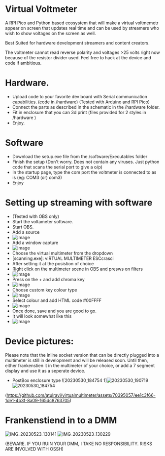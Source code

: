 # Virtual Voltmeter
A RPI Pico and Python based ecosystem that will make a virtual voltmemetr appear on screen that updates real time and can be used by streamers  who wish to show voltages on the screen as well. 

Best Suited for hardware development streamers and content creators. 

The voltmeter cannot read reverse polarity and voltages >25 volts right now because of the resistor divider used. Feel free to hack at the device and code if ambitious. 

# Hardware.
- Upload code to your favorite dev board with Serial communication capabilities. (code in /hardware)
(Tested with Arduino and RPI Pico)
- Connect the parts as described in the schematic in the /hardware folder. 
- Fit in enclosure that you can 3d print (files provided for 2 styles in /hardware )
- Enjoy. 

# Software
- Download the setup.exe file from the /software/Executables folder
- Finish the setup (Don't worry. Does not contain any viruses. Just python code that scans the serial port to give a o/p)
- In the startup page, type the com port the voltmeter is connected to as is (eg: COM3 (or) com3)
- Enjoy

# Setting up streaming with software
- (Tested with OBS only)
- Start the voltameter software. 
- Start OBS.
- Add a source
- ![image](https://github.com/atulravi/virtualmultimeter/assets/70395057/d4e86d91-9037-4589-b592-66fa32264871)
- Add a window capture
- ![image](https://github.com/atulravi/virtualmultimeter/assets/70395057/901080ee-706f-477e-bdc1-7508a7ef30d5)
- Choose the virtual multimeter from the dropdown
- [scanning.exe]: vIRTUAL MULTIMETER ESCcrasci
- After setting it at the posistion of choice
- Right click on the multimeter scene in OBS and presws on filters
- ![image](https://github.com/atulravi/virtualmultimeter/assets/70395057/904f7881-1219-4725-8a10-cdca87e36406)
- Press on the + and add chroma key
- ![image](https://github.com/atulravi/virtualmultimeter/assets/70395057/369c583d-99f8-4433-bb40-43c13a91d28d)
- Choose custom key colour type
- ![image](https://github.com/atulravi/virtualmultimeter/assets/70395057/06987eff-c960-40f2-b35e-82ef884db330)
- Select colour and add HTML code #00FFFF
- ![image](https://github.com/atulravi/virtualmultimeter/assets/70395057/c3282e1a-5c7a-41df-a597-4c98c7a98cf5)
- Once done, save and you are good to go. 
- It will look somewhat like this
- ![image](https://github.com/atulravi/virtualmultimeter/assets/70395057/4f423a28-1562-4b8d-987b-649a8fb696c1)


# Device pictures:
Please note that the inline socket version that can be directly plugged into a multimeter is still in development and will be released soon. Until then, either frankenstien it in the multimeter of your choice, or add a 7 segment display and use it as a seperate device. 
- PostBox enclosure type
![20230530_184754 1]![20230530_190719](https://github.com/atulravi/virtualmultimeter/assets/70395057/ec43698d-8a23-4def-9722-aff314b54116)
![20230530_184754](https://github.com/atulravi/virtualmultimeter/assets/70395057/107829bd-7a2b-4b75-a023-cc90e88a87e5)

(https://github.com/atulravi/virtualmultimeter/assets/70395057/ee1c3f66-1de1-4b3f-8a09-165dc8763705)
# Frankenstiend in to a DMM
![IMG_20230523_130141](https://github.com/atulravi/virtualmultimeter/assets/70395057/43923c6d-7ddd-4d40-840c-bb7679e5dd3c)
![IMG_20230523_130229](https://github.com/atulravi/virtualmultimeter/assets/70395057/d38f3c12-5bbb-4b79-af68-2737288a3691)

(BEWARE. IF YOU RUIN YOUR DMM, I TAKE NO RESPONSIBILITY. RISKS ARE INVOLVED WITH OSSH)
